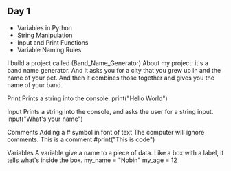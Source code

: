 ## Day 1

* Variables in Python
* String Manipulation
* Input and Print Functions
* Variable Naming Rules

I build a project called (Band_Name_Generator)
About my project: it's a band name generator. And it asks you for a city that you grew up in and the name of your pet.
And then it combines those together and gives you the name of your band.

Print
Prints a string into the console.
print("Hello World")

Input
Prints a string into the console,
and asks the user for a string input.
input("What's your name")

Comments
Adding a # symbol in font of text
The computer will ignore comments.
This is a comment
#print("This is code")

Variables
A variable give a name to a piece of data.
Like a box with a label, it tells what's
inside the box.
my_name = "Nobin"
my_age = 12